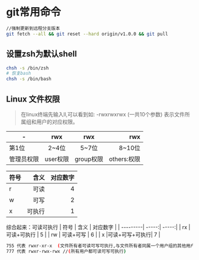 # git常用命令

```bash
//强制更新到远程分支版本
git fetch --all && git reset --hard origin/v1.0.0 && git pull

```

## 设置zsh为默认shell
```bash
chsh -s /bin/zsh
# 恢复bash
chsh -s /bin/bash  

```
## Linux 文件权限
> 在linux终端先输入ll,可以看到如: 
-rwxrwxrwx (一共10个参数) 表示文件所属组和用户的对应权限。


| -             | rwx       |  rwx     |rwx         |
| --------      | :-----:    | :-----: |----:       |
| 第1位         | 2~4位     | 5~7位    | 8~10位      |
| 管理员权限    | user权限  | group权限 | others:权限 |


| 符号      | 含义   | 对应数字 |
| ---------| -----:| -----:|
| r        |    可读 |  4   |
| w        |   可写  |  2   |
| x        |  可执行 |  1   |

综合起来：可读可执行
| 符号      | 含义          | 对应数字 |
| ---------|          -----:| -----:|
| rx        |    可读+可执行 |  5    |
| rw        |   可读+可写    |  6    |
| x         |可读+可写+可执行|  7     |

```bash
755 代表 rwxr-xr-x  (文件所有者可读可写可执行,与文件所有者同属一个用户组的其他用户可读可执行,其它用户组可读可执行)
777 代表 rwxr-rwx-rwx //(所有用户都可读可写可执行)

```